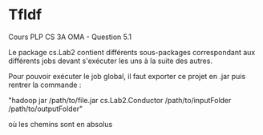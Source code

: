 # TfIdf
Cours PLP CS 3A OMA - Question 5.1

Le package cs.Lab2 contient différents sous-packages correspondant aux différents jobs devant s'exécuter les uns à la suite des autres.

Pour pouvoir exécuter le job global, il faut exporter ce projet en .jar puis rentrer la commande :

"hadoop jar /path/to/file.jar cs.Lab2.Conductor /path/to/inputFolder /path/to/outputFolder"

où les chemins sont en absolus
